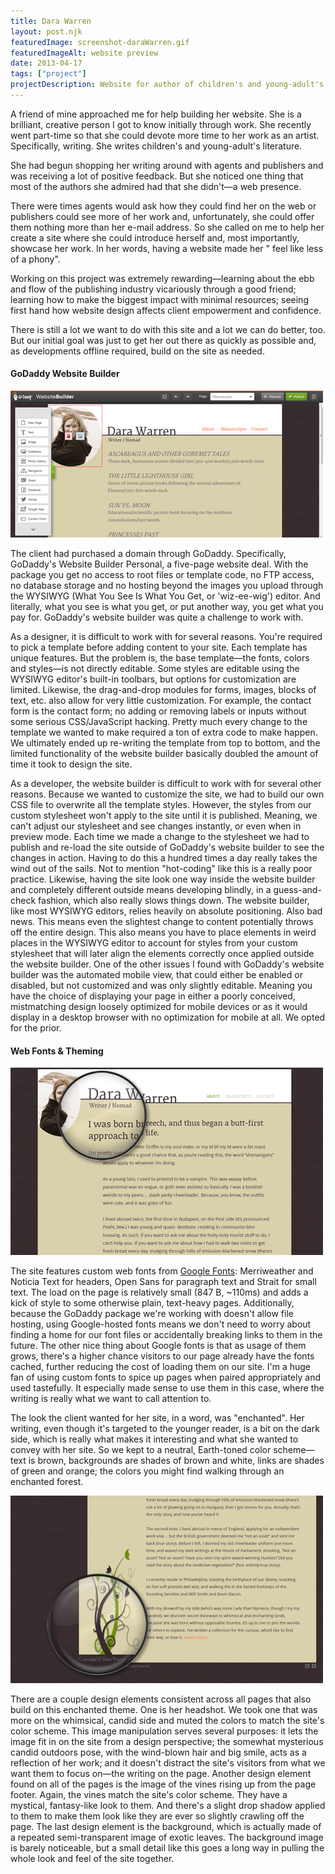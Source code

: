 ```yaml
---
title: Dara Warren
layout: post.njk
featuredImage: screenshot-daraWarren.gif
featuredImageAlt: website preview
date: 2013-04-17
tags: ["project"]
projectDescription: Website for author of children's and young-adult's literature.
---
```


A friend of mine approached me for help building her website. She is a brilliant, creative person I got to know
initially through work. She recently went part-time so that she could devote more time to her work as an artist.
Specifically, writing. She writes children's and young-adult's literature.

She had begun shopping her writing around with agents and publishers and was receiving a lot of positive feedback. But
she noticed one thing that most of the authors she admired had that she didn't&mdash;a web presence.

There were times agents would ask how they could find her on the web or publishers could see more of her work and,
unfortunately, she could offer them nothing more than her e-mail address. So she called on me to help her create a site
where she could introduce herself and, most importantly, showcase her work. In her words, having a website made her "
feel like less of a phony".

Working on this project was extremely rewarding&mdash;learning about the ebb and flow of the publishing industry
vicariously through a good friend; learning how to make the biggest impact with minimal resources; seeing first hand how
website design affects client empowerment and confidence.

There is still a lot we want to do with this site and a lot we can do better, too. But our initial goal was just to get
her out there as quickly as possible and, as developments offline required, build on the site as needed.

<h4>GoDaddy Website Builder</h4>

<div class="text-center"><img class="mw-100 mb-4 shadow border" src="highlight-daraWarren-001.png" alt="GoDaddy website builder"></div>

The client had purchased a domain through GoDaddy. Specifically, GoDaddy's Website Builder Personal, a five-page website
deal. With the package you get no access to root files or template code, no FTP access, no database storage and no
hosting beyond the images you upload through the WYSIWYG (What You See Is What You Get, or 'wiz-ee-wig') editor. And
literally, what you see is what you get, or put another way, you get what you pay for. GoDaddy's website builder was
quite a challenge to work with.

As a designer, it is difficult to work with for several reasons. You're required to pick a template before adding
content to your site. Each template has unique features. But the problem is, the base template&mdash;the fonts, colors
and styles&mdash;is not directly editable. Some styles are editable using the WYSIWYG editor's built-in toolbars, but
options for customization are limited. Likewise, the drag-and-drop modules for forms, images, blocks of text, etc. also
allow for very little customization. For example, the contact form is the contact form; no adding or removing labels or
inputs without some serious CSS/JavaScript hacking. Pretty much every change to the template we wanted to make required
a ton of extra code to make happen. We ultimately ended up re-writing the template from top to bottom, and the limited
functionality of the website builder basically doubled the amount of time it took to design the site.

As a developer, the website builder is difficult to work with for several other reasons. Because we wanted to customize
the site, we had to build our own CSS file to overwrite all the template styles. However, the styles from our custom
stylesheet won't apply to the site until it is published. Meaning, we can't adjust our stylesheet and see changes
instantly, or even when in preview mode. Each time we made a change to the stylesheet we had to publish and re-load the
site outside of GoDaddy's website builder to see the changes in action. Having to do this a hundred times a day really
takes the wind out of the sails. Not to mention "hot-coding" like this is a really poor practice. Likewise, having the
site look one way inside the website builder and completely different outside means developing blindly, in a
guess-and-check fashion, which also really slows things down. The website builder, like most WYSIWYG editors, relies
heavily on absolute positioning. Also bad news. This means even the slightest change to content potentially throws off
the entire design. This also means you have to place elements in weird places in the WYSIWYG editor to account for
styles from your custom stylesheet that will later align the elements correctly once applied outside the website
builder. One of the other issues I found with GoDaddy's website builder was the automated mobile view, that could either
be enabled or disabled, but not customized and was only slightly editable. Meaning you have the choice of displaying
your page in either a poorly conceived, mistmatching design loosely optimized for mobile devices or as it would display
in a desktop browser with no optimization for mobile at all. We opted for the prior.

<h4>Web Fonts & Theming</h4>

<div class="text-center"><img class="mw-100 mb-4 shadow border" src="highlight-daraWarren-002.png" alt="Custom web fonts"></div>

The site features custom web fonts from <a target="_blank" href="http://www.google.com/fonts">Google Fonts</a>:
Merriweather and Noticia Text for headers, Open Sans for paragraph text and Strait for small text. The load on the page
is relatively small (847 B, ~110ms) and adds a kick of style to some otherwise plain, text-heavy pages. Additionally,
because the GoDaddy package we're working with doesn't allow file hosting, using Google-hosted fonts means we don't need
to worry about finding a home for our font files or accidentally breaking links to them in the future. The other nice
thing about Google fonts is that as usage of them grows, there's a higher chance visitors to our page already have the
fonts cached, further reducing the cost of loading them on our site. I'm a huge fan of using custom fonts to spice up
pages when paired appropriately and used tastefully. It especially made sense to use them in this case, where the
writing is really what we want to call attention to.

The look the client wanted for her site, in a word, was "enchanted". Her writing, even though it's targeted to the
younger reader, is a bit on the dark side, which is really what makes it interesting and what she wanted to convey with
her site. So we kept to a neutral, Earth-toned color scheme&mdash;text is brown, backgrounds are shades of brown and
white, links are shades of green and orange; the colors you might find walking through an enchanted forest.

<div class="text-center"><img class="mw-100 mb-4 shadow border" src="highlight-daraWarren-003.png" alt="Close up of theming elements"></div>

There are a couple design elements consistent across all pages that also build on this enchanted theme. One is her
headshot. We took one that was more on the whimsical, candid side and muted the colors to match the site's color scheme.
This image manipulation serves several purposes: it lets the image fit in on the site from a design perspective; the
somewhat mysterious candid outdoors pose, with the wind-blown hair and big smile, acts as a reflection of her work; and
it doesn't distract the site's visitors from what we want them to focus on&mdash;the writing on the page. Another design
element found on all of the pages is the image of the vines rising up from the page footer. Again, the vines match the
site's color scheme. They have a mystical, fantasy-like look to them. And there's a slight drop shadow applied to them
to make them look like they are ever so slightly crawling off the page. The last design element is the background, which
is actually made of a repeated semi-transparent image of exotic leaves. The background image is barely noticeable, but a
small detail like this goes a long way in pulling the whole look and feel of the site together.
